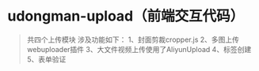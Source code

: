 # udongman-upload（前端交互代码）
>共四个上传模块
>涉及功能如下：
1、封面剪裁cropper.js 
2、多图上传webuploader插件 
3、大文件视频上传使用了AliyunUpload
4、标签创建
5、表单验证

